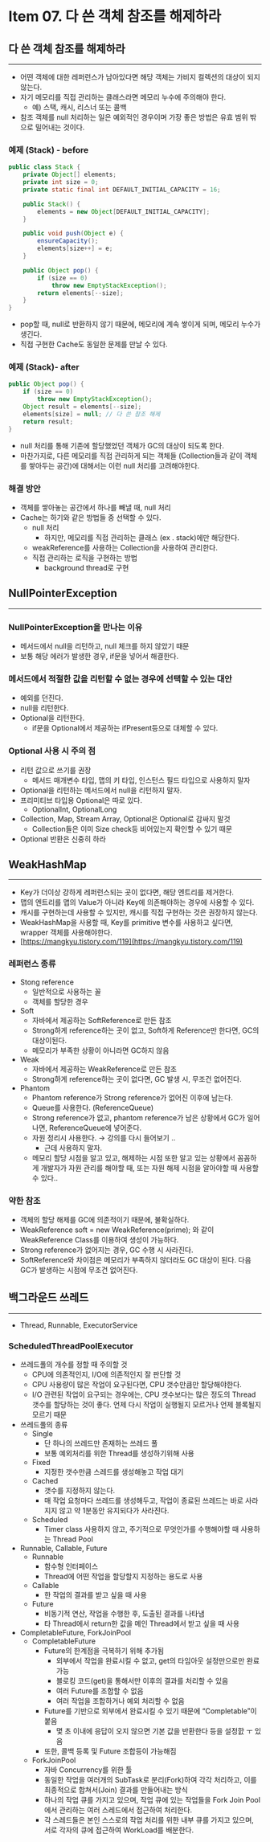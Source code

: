 # Item 07. 다 쓴 객체 참조를 해제하라

## 다 쓴 객체 참조를 해제하라

---

- 어떤 객체에 대한 레퍼런스가 남아있다면 해당 객체는 가비지 컬렉션의 대상이 되지 않는다.
- 자기 메모리를 직접 관리하는 클래스라면 메모리 누수에 주의해야 한다.
    - 예) 스택, 캐시, 리스너 또는 콜백
- 참조 객체를 null 처리하는 일은 예외적인 경우이며 가장 좋은 방법은 유효 범위 밖으로 밀어내는 것이다.

### 예제 (Stack) - before

```java
public class Stack {
    private Object[] elements;
    private int size = 0;
    private static final int DEFAULT_INITIAL_CAPACITY = 16;

    public Stack() {
        elements = new Object[DEFAULT_INITIAL_CAPACITY];
    }

    public void push(Object e) {
        ensureCapacity();
        elements[size++] = e;
    }

    public Object pop() {
        if (size == 0)
            throw new EmptyStackException();
        return elements[--size];
    }
}
```

- pop할 때, null로 반환하지 않기 때문에, 메모리에 계속 쌓이게 되며, 메모리 누수가 생긴다.
- 직접 구현한 Cache도 동일한 문제를 만날 수 있다.

### 예제 (Stack)- after

```java
public Object pop() {
    if (size == 0)
        throw new EmptyStackException();
    Object result = elements[--size];
    elements[size] = null; // 다 쓴 참조 해제
    return result;
}
```

- null 처리를 통해 기존에 할당했었던 객체가 GC의 대상이 되도록 한다.
- 마찬가지로, 다른 메모리를 직접 관리하게 되는 객체들 (Collection들과 같이 객체를 쌓아두는 공간)에 대해서는 이런 null 처리를 고려해야한다.

### 해결 방안

- 객체를 쌓아놓는 공간에서 하나를 빼낼 때, null 처리
- Cache는 하기와 같은 방법들 중 선택할 수 있다.
    - null 처리
        - 하지만, 메모리를 직접 관리하는 클래스 (ex . stack)에만 해당한다.
    - weakReference를 사용하는 Collection을 사용하여 관리한다.
    - 직접 관리하는 로직을 구현하는 방법
        - background thread로 구현

## NullPointerException

---

### NullPointerException을 만나는 이유

- 메서드에서 null을 리턴하고, null 체크를 하지 않았기 때문
- 보통 해당 에러가 발생한 경우, if문을 넣어서 해결한다.

### 메서드에서 적절한 값을 리턴할 수 없는 경우에 선택할 수 있는 대안

- 예외를 던진다.
- null을 리턴한다.
- Optional을 리턴한다.
    - if문을 Optional에서 제공하는 ifPresent등으로 대체할 수 있다.

### Optional 사용 시 주의 점

- 리턴 값으로 쓰기를 권장
    - 메서드 매개변수 타입, 맵의 키 타입, 인스턴스 필드 타입으로 사용하지 말자
- Optional을 리턴하는 메서드에서 null을 리턴하지 말자.
- 프리미티브 타입용 Optional은 따로 있다.
    - OptionalInt, OptionalLong
- Collection, Map, Stream Array, Optional은 Optional로 감싸지 말것
    - Collection들은 이미 Size check등 비어있는지 확인할 수 있기 때문
- Optional 반환은 신중히 하라

## WeakHashMap

---

- Key가 더이상 강하게 레퍼런스되는 곳이 없다면, 해당 엔트리를 제거한다.
- 맵의 엔트리를 맵의 Value가 아니라 Key에 의존해야하는 경우에 사용할 수 있다.
- 캐시를 구현하는데 사용할 수 있지만, 캐시를 직접 구현하는 것은 권장하지 않는다.
- WeakHashMap을 사용할 때, Key를 primitive 변수를 사용하고 싶다면, wrapper 객체를 사용해야한다.
- [https://mangkyu.tistory.com/119](https://mangkyu.tistory.com/119)

### 레퍼런스 종류

- Stong reference
    - 일반적으로 사용하는 꼴
    - 객체를 할당한 경우
- Soft
    - 자바에서 제공하는 SoftReference로 만든 참조
    - Strong하게 reference하는 곳이 없고, Soft하게 Reference만 한다면, GC의 대상이된다.
    - 메모리가 부족한 상황이 아니라면 GC하지 않음
- Weak
    - 자바에서 제공하는 WeakReference로 만든 참조
    - Strong하게 reference하는 곳이 없다면, GC 발생 시, 무조건 없어진다.
- Phantom
    - Phantom reference가 Strong reference가 없어진 이후에 남는다.
    - Queue를 사용한다. (ReferenceQueue)
    - Strong reference가 없고, phantom reference가 남은 상황에서 GC가 일어나면, ReferenceQueue에 넣어준다.
    - 자원 정리시 사용한다. → 강의를 다시 들어보기 ..
        - 근데 사용하지 말자.
    - 메모리 할당 시점을 알고 있고, 해제하는 시점 또한 알고 있는 상황에서 꼼꼼하게 개발자가 자원 관리를 해야할 때, 또는 자원 해제 시점을 알아야할 때 사용할 수 있다..

### 약한 참조

- 객체의 할당 해제를 GC에 의존적이기 때문에, 불확실하다.
- WeakReference<Integer> soft = new WeakReference<Integer>(prime); 와 같이 WeakReference Class를 이용하여 생성이 가능하다.
- Strong reference가 없어지는 경우, GC 수행 시 사라진다.
- SoftReference와 차이점은 메모리가 부족하지 않더라도 GC 대상이 된다. 다음 GC가 발생하는 시점에 무조건 없어진다.

## 백그라운드 쓰레드

---

- Thread, Runnable, ExecutorService

### ScheduledThreadPoolExecutor

- 쓰레드풀의 개수를 정할 때 주의할 것
    - CPU에 의존적인지, I/O에 의존적인지 잘 판단할 것
    - CPU 사용량이 많은 작업이 요구된다면, CPU 갯수만큼만 할당해야한다.
    - I/O 관련된 작업이 요구되는 경우에는, CPU 갯수보다는 많은 정도의 Thread 갯수를 할당하는 것이 좋다. 언제 다시 작업이 실행될지 모르거나 언제 블록될지 모르기 때문
- 쓰레드풀의 종류
    - Single
        - 단 하나의 쓰레드만 존재하는 쓰레드 풀
        - 보통 예외처리를 위한 Thread를 생성하기위해 사용
    - Fixed
        - 지정한 갯수만큼 스레드를 생성해놓고 작업 대기
    - Cached
        - 갯수를 지정하지 않는다.
        - 매 작업 요청마다 쓰레드를 생성해두고, 작업이 종료된 쓰레드는 바로 사라지지 않고 약 1분동안 유지되다가 사라진다.
    - Scheduled
        - Timer class 사용하지 않고, 주기적으로 무엇인가를 수행해야할 때 사용하는 Thread Pool
- Runnable, Callable, Future
    - Runnable
        - 함수형 인터페이스
        - Thread에 어떤 작업을 할당할지 지정하는 용도로 사용
    - Callable
        - 한 작업의 결과를 받고 싶을 때 사용
    - Future
        - 비동기적 연산, 작업을 수행한 후, 도출된 결과를 나타냄
        - 타 Thread에서 return한 값을 메인 Thread에서 받고 싶을 때 사용
- CompletableFuture, ForkJoinPool
    - CompletableFuture
        - Future의 한계점을 극복하기 위해 추가됨
            - 외부에서 작업을 완료시킬 수 없고, get의 타임아웃 설정만으로만 완료 가능
            - 블로킹 코드(get)을 통해서만 이후의 결과를 처리할 수 있음
            - 여러 Future를 조합할 수 없음
            - 여러 작업을 조합하거나 예외 처리할 수 없음
        - Future를 기반으로 외부에서 완료시킬 수 있기 때문에 “Completable”이 붙음
            - 몇 초 이내에 응답이 오지 않으면 기본 값을 반환한다 등을 설정핤 ㅜ 있음
        - 또한, 콜백 등록 및 Future 조합등이 가능해짐
    - ForkJoinPool
        - 자바 Concurrency를 위한 툴
        - 동일한 작업을 여러개의 SubTask로 분리(Fork)하여 각각 처리하고, 이를 최종적으로 합쳐서(Join) 결과를 만들어내는 방식
        - 하나의 작업 큐를 가지고 있으며, 작업 큐에 있는 작업들을 Fork Join Pool에서 관리하는 여러 스레드에서 접근하여 처리한다.
        - 각 스레드들은 본인 스스로의 작업 처리를 위한 내부 큐를 가지고 있으며, 서로 각자의 큐에 접근하여 WorkLoad를 배분한다.